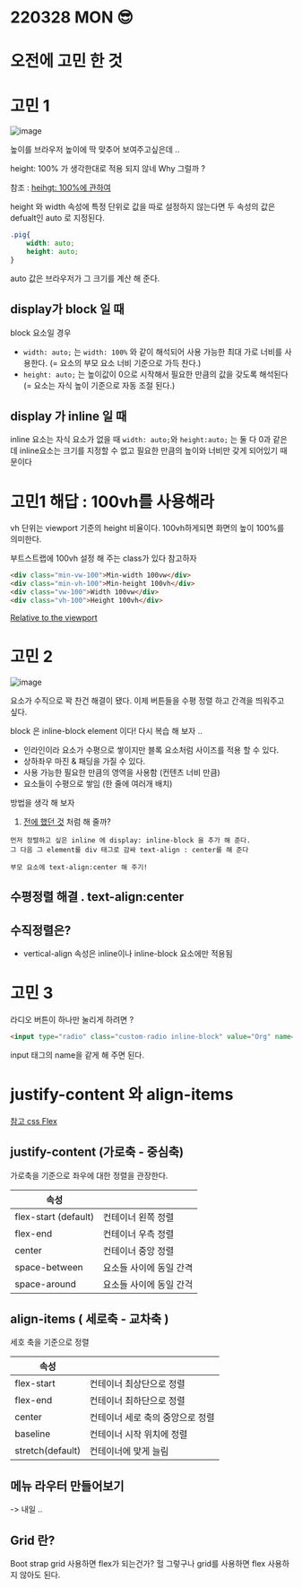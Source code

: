 # 220328 MON 😎

# 오전에 고민 한 것 

# 고민 1
![image](https://user-images.githubusercontent.com/64348346/160425773-3fbdaef8-010b-4a44-a1b6-0bc07fff27d9.png)

높이를 브라우저 높이에 딱 맞추어 보여주고싶은데 ..

height: 100% 가 생각한대로 적용 되지 않네
Why 그럴까 ?

참조 : [heihgt: 100%에 관하여](https://velog.io/@ursr0706/height100%EC%97%90-%EB%8C%80%ED%95%98%EC%97%AC#:~:text=CSS3%EC%9D%98%20%EB%B0%A9%EB%B2%95%EC%9C%BC%EB%A1%9C%20%ED%99%94%EB%A9%B4%EC%97%90%20%EA%BD%89%20%EC%B1%84%EC%9A%B0%EA%B8%B0_vh%EB%8B%A8%EC%9C%84%20%EC%82%AC%EC%9A%A9,-.image%20%7B%20background%2D&text=vh%EB%8B%A8%EC%9C%84%EB%8A%94%20viewport%EA%B8%B0%EC%A4%80,%EB%A5%BC%20%EC%A4%84%20%ED%95%84%EC%9A%94%EA%B0%80%20%EC%97%86%EB%8B%A4.)

height 와 width 속성에 특정 단위로 값을 따로 설정하지 않는다면 두 속성의 값은 defualt인 auto 로 지정된다. 

```css
.pig{
    width: auto;
    height: auto;
}
```

auto 값은 브라우저가 그 크기를 계산 해 준다. 

## display가 block 일 때 
block 요소일 경우 
- `width: auto;` 는 `width: 100%` 와 같이 해석되어 사용 가능한 최대 가로 너비를 사용한다. (= 요소의 부모 요소 너비 기준으로 가득 찬다.)
- `height: auto;` 는 높이값이 0으로 시작해서 필요한 만큼의 값을 갖도록 해석된다 (= 요소는 자식 높이 기준으로 자동 조절 된다.)

## display 가 inline 일 때
inline 요소는 자식 요소가 없을 때 `width: auto;`와 `height:auto;` 는 둘 다 0과 같은데 inline요소는 크기를 지정할 수 없고 필요한 만큼의 높이와 너비만 갖게 되어있기 때문이다

# 고민1 해답 : 100vh를 사용해라 
vh 단위는 viewport 기준의 height 비율이다.
100vh하게되면 화면의 높이 100%를 의미한다.

부트스트랩에 100vh 설정 해 주는 class가 있다
참고하자 

```html
<div class="min-vw-100">Min-width 100vw</div>
<div class="min-vh-100">Min-height 100vh</div>
<div class="vw-100">Width 100vw</div>
<div class="vh-100">Height 100vh</div>
```

[Relative to the viewport](https://getbootstrap.com/docs/4.3/utilities/sizing/)

# 고민 2 

![image](https://user-images.githubusercontent.com/64348346/160434006-4dde0098-9e56-4048-a732-b7b0b6e783af.png)

요소가 수직으로 꽉 찬건 해결이 됐다.
이제 버튼들을 수평 정렬 하고 간격을 띄워주고 싶다.

block 은 inline-block element 이다!
다시 복습 해 보자 ..
- 인라인이라 요소가 수평으로 쌓이지만
블록 요소처럼 사이즈를 적용 할 수 있다.
- 상하좌우 마진 & 패딩을 가질 수 있다.
- 사용 가능한 필요한 만큼의 영역을 사용함 (컨텐츠 너비 만큼)
- 요소들이 수평으로 쌓임 (한 줄에 여러개 배치)

방법을 생각 해 보자 
1. [전에 했던 것](./0324THU.md) 처럼 해 줄까?
```
먼저 정렬하고 싶은 inline 에 display: inline-block 을 추가 해 준다.
그 다음 그 element를 div 태그로 감싸 text-align : center를 해 준다
```
`부모 요소에 text-align:center 해 주기!`

## 수평정렬 해결 . text-align:center

## 수직정렬은?
- vertical-align 속성은 inline이나 inline-block 요소에만 적용됨

# 고민 3 
라디오 버튼이 하나만 눌리게 하려면 ? 

```html
<input type="radio" class="custom-radio inline-block" value="Org" name="type" id="Org">
```
input 태그의 name을 같게 해 주면 된다. 




# justify-content 와 align-items
[참고 css Flex](https://studiomeal.com/archives/197)
## justify-content (가로축 - 중심축)
가로축을 기준으로 좌우에 대한 정렬을 관장한다. 

|속성||
|----|---|
|flex-start (default)| 컨테이너 왼쪽 정렬|
|flex-end| 컨테이너 우측 정렬|
|center| 컨테이너 중앙 정렬|
|space-between|요소들 사이에 동일 간격|
|space-around|요소들 사이에 동일 간걱|


## align-items ( 세로축 - 교차축 )

세호 축을 기준으로 정렬

|속성||
|---|---|
|flex-start|컨테이너 최상단으로 정렬|
|flex-end|컨테이너 최하단으로 정렬|
|center|컨테이너 세로 축의 중앙으로 정렬|
|baseline|컨테이너 시작 위치에 정렬|
|stretch(default)|컨테이너에 맞게 늘림 |

## 메뉴 라우터 만들어보기 
-> 내일 ..

## Grid 란?
Boot strap grid 사용하면 flex가 되는건가?
헐 그렇구나 grid를 사용하면 flex 사용하지 않아도 된다. 
